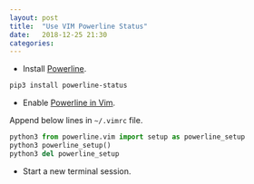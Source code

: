 ```yaml
---
layout: post
title:  "Use VIM Powerline Status"
date:   2018-12-25 21:30
categories:
---
```


- Install [Powerline][powerline-installation].

```bash
pip3 install powerline-status
```

- Enable [Powerline in Vim][enable-vim-statusline].

Append below lines in `~/.vimrc` file.

```python
python3 from powerline.vim import setup as powerline_setup
python3 powerline_setup()
python3 del powerline_setup
```

- Start a new terminal session.

[powerline-installation]: https://powerline.readthedocs.io/en/latest/installation.html

[enable-vim-statusline]: https://powerline.readthedocs.io/en/latest/usage/other.html#vim-statusline
